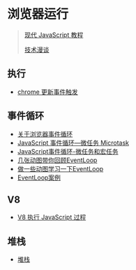 # 浏览器运行

> [现代 JavaScript 教程](https://zh.javascript.info/microtask-queue)
>
> [技术漫谈](https://mp.weixin.qq.com/mp/appmsgalbum?__biz=Mzg5MTU5ODYxOA==&action=getalbum&album_id=1807966784101122055&scene=173&from_msgid=2247485909&from_itemidx=1&count=3&nolastread=1#wechat_redirect)

## 执行

- [chrome 更新事件触发](./执行机制/chrome更新事件触发.md)

## 事件循环

- [关于浏览器事件循环](./事件循环/关于浏览器事件循环.md)
- [JavaScript 事件循环—微任务 Microtask](./事件循环/JavaScript事件循环—微任务Microtask.md)
- [JavaScript事件循环-微任务和宏任务](./事件循环/JavaScript事件循环-微任务和宏任务.md)
- [几张动图带你回顾EventLoop](./事件循环/几张动图带你回顾event-loop.md)
- [做一些动图学习一下EventLoop](./事件循环/做一些动图学习一下EventLoop.md)
- [EventLoop案例](./事件循环/EventLoop案例.md)

## V8

- [V8 执行 JavaScript 过程](./V8/V8执行JavaScript过程.md)

## 堆栈

- [堆栈](./堆栈/堆栈.md)

